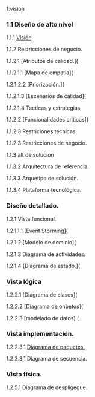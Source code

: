 1:vision
### 1.1 Diseño de alto nivel
1.1.1 [Visión](https://github.com/anyilondo/businees/blob/36f6f407e38061465837c6b51ff80dc5cb26489d/vistaFuncional/vision.md)

1.1.2 Restricciones de negocio.

1.1.2.1 [Atributos de calidad.](

1.1.2.1.1 [Mapa de empatia](

1.2.1.2.2 [Priorización.](

1.1.2.1.3 [Escenarios de calidad](

1.1.2.1.4 Tacticas y estrategias.

1.1.2.2 [Funcionalidades criticas](

1.1.2.3 Restriciones técnicas.

1.1.2.3 Restricciones de negocio.

1.1.3 alt de solucion 

1.1.3.2 Arquitectura de referencia.

1.1.3.3 Arquetipo de solución.

1.1.3.4 Plataforma tecnológica.

### Diseño detallado.
1.2.1 Vista funcional.

1.2.1.1.1 [Event Storming](

1.2.1.2 [Modelo de dominio](

1.2.1.3 Diagrama de actividades.

1.2.1.4 [Diagrama de estado.](

### Vista lógica
1.2.2.1 [Diagrama de clases](

1.2.2.2 [Diagrama de onbetos](

1.2.2.3  [modelado de datos] (

### Vista implementación.
1.2.2.3.1 [Diagrama de paquetes.](https://github.com/federico1605/Software2/blob/main/Vista%20implementacion/Vista%20de%20implementacion.md)

1.2.2.3.1 Diagrama de secuencia.
### Vista física.
1.2.5.1 Diagrama de despligegue.
